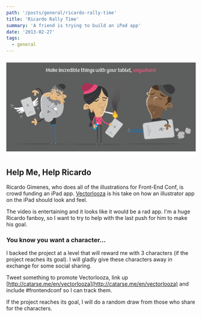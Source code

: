 ```yaml
---
path: '/posts/general/ricardo-rally-time'
title: 'Ricardo Rally Time'
summary: 'A friend is trying to build an iPad app'
date: '2013-02-27'
tags:
  - general
---
```


![](./all2.png)

## Help Me, Help Ricardo

Ricardo Gimenes, who does all of the illustrations for Front-End Conf, is crowd funding an iPad app. [Vectorlooza](http://catarse.me/en/vectorlooza) is his take on how an illustrator app on the iPad should look and feel.

The video is entertaining and it looks like it would be a rad app. I'm a huge Ricardo fanboy, so I want to try to help with the last push for him to make his goal.

### You know you want a character...

I backed the project at a level that will reward me with 3 characters (if the project reaches its goal). I will gladly give these characters away in exchange for some social sharing.

Tweet something to promote Vectorlooza, link up [http://catarse.me/en/vectorlooza](http://catarse.me/en/vectorlooza) and include #frontendconf so I can track them.

If the project reaches its goal, I will do a random draw from those who share for the characters.